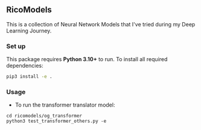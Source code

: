## RicoModels                                                             

This is a collection of Neural Network Models that I've tried during my Deep Learning Journey.

### Set up

This package requires **Python 3.10+** to run. To install all required dependencies:

```bash
pip3 install -e .
```

### Usage

- To run the transformer translator model:

```
cd ricomodels/og_transformer
python3 test_transformer_others.py -e
```